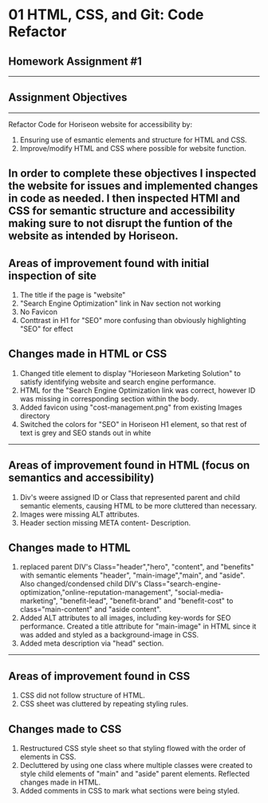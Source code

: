 # 01 HTML, CSS, and Git: Code Refactor 
## Homework Assignment #1
---

## Assignment Objectives 
---
Refactor Code for Horiseon website for accessibility by:
1. Ensuring use of esmantic elements and structure for HTML and CSS.
2. Improve/modify HTML and CSS where possible for website function.

In order to complete these objectives I inspected the website for issues and implemented changes in code as needed. 
I then inspected HTMl and CSS for semantic structure and accessibility making sure to not disrupt the funtion of the website as intended by Horiseon.
---

## Areas of improvement found with initial inspection of site
1. The title if the page is "website"
2. "Search Engine Optimization" link in Nav section not working
3. No Favicon
4. Conttrast in H1 for "SEO" more confusing than obviously highlighting "SEO" for effect

## Changes made in HTML or CSS
1. Changed title element to display "Horieseon Marketing Solution" to satisfy identifying website and search engine performance.
2. HTML for the "Search Engine Optimization link was correct, however ID was missing in corresponding section within the body.
3. Added favicon using "cost-management.png" from existing Images directory
4. Switched the colors for "SEO" in Horiseon H1 element, so that rest of text is grey and SEO stands out in white

---

## Areas of improvement found in HTML (focus on semantics and accessibility)
1. Div's weere assigned ID or Class that represented parent and child semantic elements, causing HTML to be more cluttered than necessary.
2. Images were missing ALT attributes. 
3. Header section missing META content- Description. 

## Changes made to HTML
1. replaced parent DIV's Class="header","hero", "content", and "benefits" with semantic elements "header", "main-image","main", and "aside".
Also changed/condensed child DIV's Class="search-engine-optimization,"online-reputation-management", "social-media-marketing", "benefit-lead", "benefit-brand" and "benefit-cost"
to class="main-content" and "aside content". 
2. Added ALT attributes to all images, including key-words for SEO performance. Created a title attribute for "main-image" in HTML since it was added and styled as a background-image in CSS.
3. Added meta description via "head" section. 

---

## Areas of improvement found in CSS
1. CSS did not follow structure of HTML.
2. CSS sheet was cluttered by repeating styling rules.

## Changes made to CSS
1. Restructured CSS style sheet so that styling flowed with the order of elements in CSS.
2. Decluttered by using one class where multiple classes were created to style child elements of "main" and "aside" parent elements. Reflected changes made in HTML.
3. Added comments in CSS to mark what sections were being styled. 

